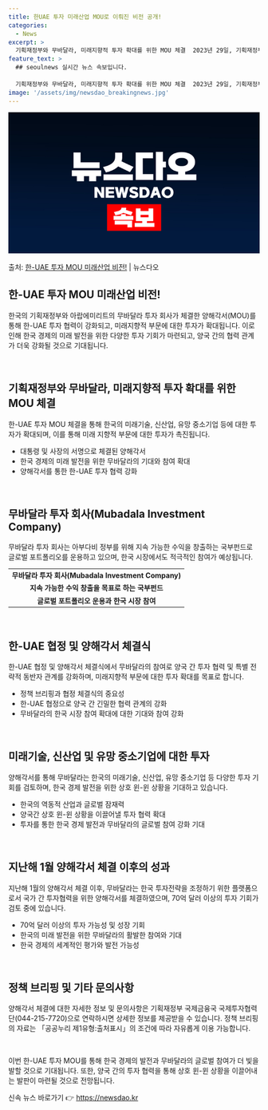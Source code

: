```yaml
---
title: 한UAE 투자 미래산업 MOU로 이뤄진 비전 공개!
categories:
  - News
excerpt: >
  기획재정부와 무바달라, 미래지향적 투자 확대를 위한 MOU 체결  2023년 29일, 기획재정부는 아부다비의…
feature_text: >
  ## seoulnews 실시간 뉴스 속보입니다.

  기획재정부와 무바달라, 미래지향적 투자 확대를 위한 MOU 체결  2023년 29일, 기획재정부는 아부다비의…
image: '/assets/img/newsdao_breakingnews.jpg'
---
```


![뉴스다오 속보](/assets/img/newsdao_breakingnews.jpg)

<p>출처: <a href="https://newsdao.kr/3994" rel="dofollow">한-UAE 투자 MOU 미래산업 비전!</a> | 뉴스다오</p>

<h2 data-ke-size="size26">한-UAE 투자 MOU 미래산업 비전!</h2>

한국의 기획재정부와 아랍에미리트의 무바달라 투자 회사가 체결한 양해각서(MOU)를 통해 한-UAE 투자 협력이 강화되고, 미래지향적 부문에 대한 투자가 확대됩니다. 이로 인해 한국 경제의 미래 발전을 위한 다양한 투자 기회가 마련되고, 양국 간의 협력 관계가 더욱 강화될 것으로 기대됩니다.

<p data-ke-size="size16">&nbsp;</p>

<h2 data-ke-size="size24">기획재정부와 무바달라, 미래지향적 투자 확대를 위한 MOU 체결</h2>

한-UAE 투자 MOU 체결을 통해 한국의 미래기술, 신산업, 유망 중소기업 등에 대한 투자가 확대되며, 이를 통해 미래 지향적 부문에 대한 투자가 촉진됩니다.

<ul>
  <li>대통령 및 사장의 서명으로 체결된 양해각서</li>
  <li>한국 경제의 미래 발전을 위한 무바달라의 기대와 참여 확대</li>
  <li>양해각서를 통한 한-UAE 투자 협력 강화</li>
</ul>

<p data-ke-size="size16">&nbsp;</p>

<h2 data-ke-size="size24">무바달라 투자 회사(Mubadala Investment Company)</h2>

무바달라 투자 회사는 아부다비 정부를 위해 지속 가능한 수익을 창출하는 국부펀드로 글로벌 포트폴리오를 운용하고 있으며, 한국 시장에서도 적극적인 참여가 예상됩니다.

<table>
  <tr>
    <td style="text-align: center; height: 17px;"><b>무바달라 투자 회사(Mubadala Investment Company)</b></td>
  </tr>
  <tr>
    <td style="text-align: center; height: 17px;"><b>지속 가능한 수익 창출을 목표로 하는 국부펀드</b></td>
  </tr>
  <tr>
    <td style="text-align: center; height: 17px;"><b>글로벌 포트폴리오 운용과 한국 시장 참여</b></td>
  </tr>
</table>

<p data-ke-size="size16">&nbsp;</p>

<h2 data-ke-size="size24">한-UAE 협정 및 양해각서 체결식</h2>

한-UAE 협정 및 양해각서 체결식에서 무바달라의 참여로 양국 간 투자 협력 및 특별 전략적 동반자 관계를 강화하며, 미래지향적 부문에 대한 투자 확대를 목표로 합니다.

<ul>
  <li>정책 브리핑과 협정 체결식의 중요성</li>
  <li>한-UAE 협정으로 양국 간 긴밀한 협력 관계의 강화</li>
  <li>무바달라의 한국 시장 참여 확대에 대한 기대와 참여 강화</li>
</ul>

<p data-ke-size="size16">&nbsp;</p>

<h2 data-ke-size="size24">미래기술, 신산업 및 유망 중소기업에 대한 투자</h2>

양해각서를 통해 무바달라는 한국의 미래기술, 신산업, 유망 중소기업 등 다양한 투자 기회를 검토하며, 한국 경제 발전을 위한 상호 윈-윈 상황을 기대하고 있습니다.

<ul>
  <li>한국의 역동적 산업과 글로벌 잠재력</li>
  <li>양국간 상호 윈-윈 상황을 이끌어낼 투자 협력 확대</li>
  <li>투자를 통한 한국 경제 발전과 무바달라의 글로벌 참여 강화 기대</li>
</ul>

<p data-ke-size="size16">&nbsp;</p>

<h2 data-ke-size="size24">지난해 1월 양해각서 체결 이후의 성과</h2>

지난해 1월의 양해각서 체결 이후, 무바달라는 한국 투자전략을 조정하기 위한 플랫폼으로서 국가 간 투자협력을 위한 양해각서를 체결하였으며, 70억 달러 이상의 투자 기회가 검토 중에 있습니다.

<ul>
  <li>70억 달러 이상의 투자 가능성 및 성장 기회</li>
  <li>한국의 미래 발전을 위한 무바달라의 활발한 참여와 기대</li>
  <li>한국 경제의 세계적인 평가와 발전 가능성</li>
</ul>

<p data-ke-size="size16">&nbsp;</p>

<h2 data-ke-size="size24">정책 브리핑 및 기타 문의사항</h2>

양해각서 체결에 대한 자세한 정보 및 문의사항은 기획재정부 국제금융국 국제투자협력단(044-215-7720)으로 연락하시면 상세한 정보를 제공받을 수 있습니다. 정책 브리핑의 자료는 「공공누리 제1유형:출처표시」의 조건에 따라 자유롭게 이용 가능합니다.

<p data-ke-size="size16">&nbsp;</p>

이번 한-UAE 투자 MOU를 통해 한국 경제의 발전과 무바달라의 글로벌 참여가 더 빛을 발할 것으로 기대됩니다. 또한, 양국 간의 투자 협력을 통해 상호 윈-윈 상황을 이끌어내는 발판이 마련될 것으로 전망됩니다. 

신속 뉴스 바로가기 👉 <a href="https://newsdao.kr" rel="dofollow">https://newsdao.kr</a>


